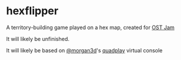 # hexflipper
A territory-building game played on a hex map, created for [OST Jam](https://itch.io/jam/ost-jam)

It will likely be unfinished.

It will likely be based on [@morgan3d](https://github.com/morgan3d)'s [quadplay](https://github.com/morgan3d/quadplay) virtual console

